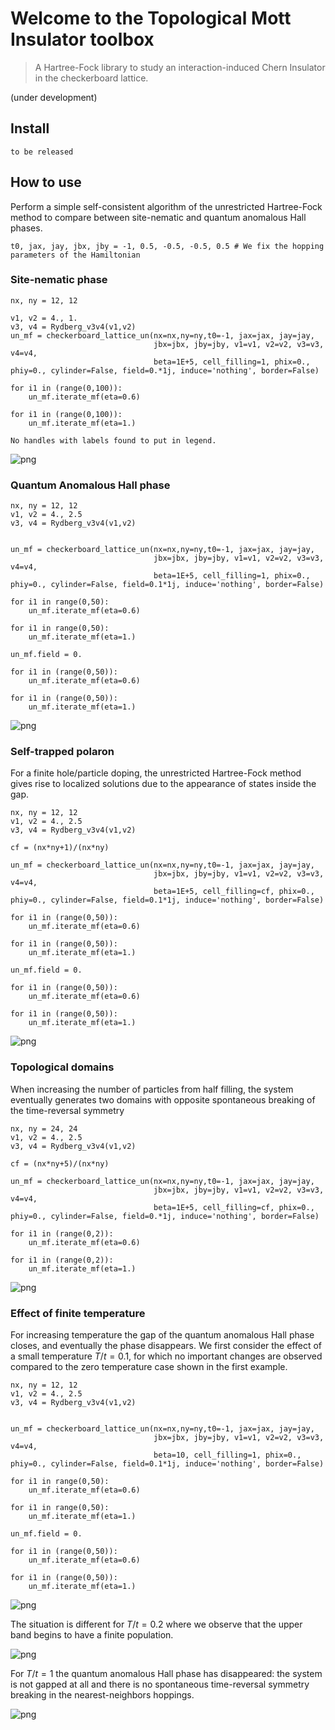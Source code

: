 
# Welcome to the Topological Mott Insulator toolbox
> A Hartree-Fock library to study an interaction-induced Chern Insulator in the checkerboard lattice.


(under development)

## Install

`to be released`

## How to use

Perform a simple self-consistent algorithm of the unrestricted Hartree-Fock method to compare between site-nematic and quantum anomalous Hall phases.

```
t0, jax, jay, jbx, jby = -1, 0.5, -0.5, -0.5, 0.5 # We fix the hopping parameters of the Hamiltonian
```

### Site-nematic phase

```
nx, ny = 12, 12

v1, v2 = 4., 1.
v3, v4 = Rydberg_v3v4(v1,v2)
un_mf = checkerboard_lattice_un(nx=nx,ny=ny,t0=-1, jax=jax, jay=jay, 
		                        jbx=jbx, jby=jby, v1=v1, v2=v2, v3=v3, v4=v4,
		                        beta=1E+5, cell_filling=1, phix=0., phiy=0., cylinder=False, field=0.*1j, induce='nothing', border=False)

for i1 in (range(0,100)):
    un_mf.iterate_mf(eta=0.6)

for i1 in (range(0,100)):
    un_mf.iterate_mf(eta=1.)    
```

    No handles with labels found to put in legend.



![png](docs/images/output_8_1.png)


### Quantum Anomalous Hall phase

```
nx, ny = 12, 12
v1, v2 = 4., 2.5
v3, v4 = Rydberg_v3v4(v1,v2)


un_mf = checkerboard_lattice_un(nx=nx,ny=ny,t0=-1, jax=jax, jay=jay, 
		                        jbx=jbx, jby=jby, v1=v1, v2=v2, v3=v3, v4=v4,
		                        beta=1E+5, cell_filling=1, phix=0., phiy=0., cylinder=False, field=0.1*1j, induce='nothing', border=False)

for i1 in range(0,50):
    un_mf.iterate_mf(eta=0.6)

for i1 in range(0,50):
    un_mf.iterate_mf(eta=1.)
    
un_mf.field = 0.

for i1 in (range(0,50)):
    un_mf.iterate_mf(eta=0.6)

for i1 in (range(0,50)):
    un_mf.iterate_mf(eta=1.)
```


![png](docs/images/output_11_0.png)


### Self-trapped polaron

For a finite hole/particle doping, the unrestricted Hartree-Fock method gives rise to localized solutions due to the appearance of states inside the gap.

```
nx, ny = 12, 12
v1, v2 = 4., 2.5
v3, v4 = Rydberg_v3v4(v1,v2)

cf = (nx*ny+1)/(nx*ny)

un_mf = checkerboard_lattice_un(nx=nx,ny=ny,t0=-1, jax=jax, jay=jay, 
		                        jbx=jbx, jby=jby, v1=v1, v2=v2, v3=v3, v4=v4,
		                        beta=1E+5, cell_filling=cf, phix=0., phiy=0., cylinder=False, field=0.1*1j, induce='nothing', border=False)

for i1 in (range(0,50)):
    un_mf.iterate_mf(eta=0.6)

for i1 in (range(0,50)):
    un_mf.iterate_mf(eta=1.)
    
un_mf.field = 0.

for i1 in (range(0,50)):
    un_mf.iterate_mf(eta=0.6)

for i1 in (range(0,50)):
    un_mf.iterate_mf(eta=1.)
```


![png](docs/images/output_15_0.png)


### Topological domains

When increasing the number of particles from half filling, the system eventually generates two domains with opposite spontaneous breaking of the time-reversal symmetry

```
nx, ny = 24, 24
v1, v2 = 4., 2.5
v3, v4 = Rydberg_v3v4(v1,v2)

cf = (nx*ny+5)/(nx*ny)

un_mf = checkerboard_lattice_un(nx=nx,ny=ny,t0=-1, jax=jax, jay=jay, 
		                        jbx=jbx, jby=jby, v1=v1, v2=v2, v3=v3, v4=v4,
		                        beta=1E+5, cell_filling=cf, phix=0., phiy=0., cylinder=False, field=0.*1j, induce='nothing', border=False)

for i1 in (range(0,2)):
    un_mf.iterate_mf(eta=0.6)

for i1 in (range(0,2)):
    un_mf.iterate_mf(eta=1.)
```


![png](docs/images/output_19_0.png)


### Effect of finite temperature 

For increasing temperature the gap of the quantum anomalous Hall phase closes, and eventually the phase disappears. We first consider the effect of a small temperature $T/t=0.1$, for which no important changes are observed compared to the zero temperature case shown in the first example.

```
nx, ny = 12, 12
v1, v2 = 4., 2.5
v3, v4 = Rydberg_v3v4(v1,v2)


un_mf = checkerboard_lattice_un(nx=nx,ny=ny,t0=-1, jax=jax, jay=jay, 
		                        jbx=jbx, jby=jby, v1=v1, v2=v2, v3=v3, v4=v4,
		                        beta=10, cell_filling=1, phix=0., phiy=0., cylinder=False, field=0.1*1j, induce='nothing', border=False)

for i1 in range(0,50):
    un_mf.iterate_mf(eta=0.6)

for i1 in range(0,50):
    un_mf.iterate_mf(eta=1.)
    
un_mf.field = 0.

for i1 in (range(0,50)):
    un_mf.iterate_mf(eta=0.6)

for i1 in (range(0,50)):
    un_mf.iterate_mf(eta=1.)
```


![png](docs/images/output_23_0.png)


The situation is different for $T/t=0.2$ where we observe that the upper band begins to have a finite population.


![png](docs/images/output_25_0.png)


For $T/t=1$ the quantum anomalous Hall phase has disappeared: the system is not gapped at all and there is no spontaneous time-reversal symmetry breaking in the nearest-neighbors hoppings.


![png](docs/images/output_27_0.png)

